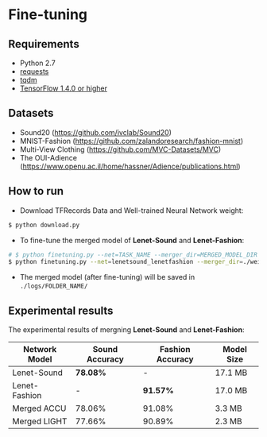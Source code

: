 # Fine-tuning
## Requirements
- Python 2.7
- [requests](https://github.com/requests/requests)
- [tqdm](https://github.com/tqdm/tqdm)
- [TensorFlow 1.4.0 or higher](https://github.com/tensorflow/tensorflow)

## Datasets
- Sound20 (https://github.com/ivclab/Sound20)
- MNIST-Fashion (https://github.com/zalandoresearch/fashion-mnist)
- Multi-View Clothing (https://github.com/MVC-Datasets/MVC)
- The OUI-Adience (https://www.openu.ac.il/home/hassner/Adience/publications.html)

## How to run
- Download TFRecords Data and Well-trained Neural Network weight:

```bash
$ python download.py
```

- To fine-tune the merged model of **Lenet-Sound** and **Lenet-Fashion**:

```bash
# $ python finetuning.py --net=TASK_NAME --merger_dir=MERGED_MODEL_DIR
$ python finetuning.py --net=lenetsound_lenetfashion --merger_dir=./weight_loader/weight/lenetsound_lenetfashion/merge_ACCU/ --batch_size=64  --save_model=True
```

- The merged model (after fine-tuning) will be saved in `./logs/FOLDER_NAME/`

## Experimental results 

The experimental results of mergning **Lenet-Sound** and **Lenet-Fashion**:

Network Model | Sound Accuracy | Fashion Accuracy | Model Size 
----------------- | ---------------- | ---------------- | ----------------
Lenet-Sound     |**78.08%** | -         | 17.1 MB
Lenet-Fashion   |  -        |**91.57%** | 17.0 MB
Merged ACCU     |  78.06%   | 91.08%    | 3.3 MB
Merged LIGHT    |  77.66%   | 90.89%    | 2.3 MB


    
    

